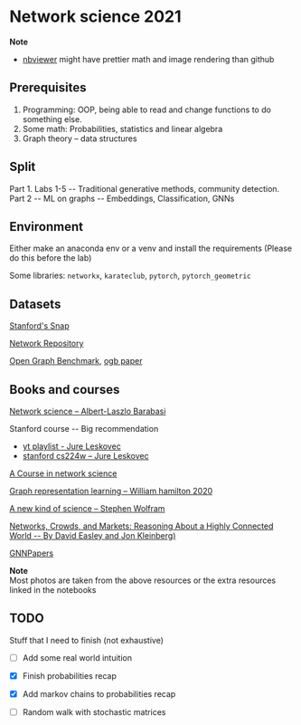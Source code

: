 # Network science 2021

**Note**
- [nbviewer](https://nbviewer.jupyter.org/github/zademn/netsci-labs/tree/master/) might have prettier math and image rendering than github

## Prerequisites 

1. Programming: OOP, being able to read and change functions to do something else.
2. Some math: Probabilities, statistics and linear algebra
3. Graph theory – data structures

## Split  
Part 1. Labs 1-5 -- Traditional generative methods, community detection.  
Part 2 -- ML on graphs -- Embeddings, Classification, GNNs

## Environment
Either make an anaconda env or a venv and install the requirements (Please do this before the lab)

Some libraries: `networkx`, `karateclub`, `pytorch`, `pytorch_geometric`

## Datasets
[Stanford's Snap](http://snap.stanford.edu/data/index.html)

[Network Repository](http://networkrepository.com/)

[Open Graph Benchmark](https://ogb.stanford.edu/), [ogb paper](https://arxiv.org/pdf/2005.00687.pdf)

## Books and courses

[Network science – Albert-Laszlo Barabasi](http://networksciencebook.com/)

Stanford course -- Big recommendation
- [yt playlist - Jure Leskovec](https://www.youtube.com/watch?v=JAB_plj2rbA&list=PLoROMvodv4rPLKxIpqhjhPgdQy7imNkDn)
- [stanford cs224w – Jure Leskovec](https://web.stanford.edu/class/cs224w/)

[A Course in network science](http://www.leonidzhukov.net/hse/2021/networks/)

[Graph representation learning – William hamilton 2020](https://www.cs.mcgill.ca/~wlh/grl_book/)

[A new kind of science – Stephen Wolfram](https://www.wolframscience.com/nks/)

[Networks, Crowds, and Markets: Reasoning About a Highly Connected World -- By David Easley and Jon Kleinberg)](http://www.cs.cornell.edu/home/kleinber/networks-book/)

[GNNPapers](https://github.com/thunlp/GNNPapers#survey-papers)

**Note**  
Most photos are taken from the above resources or the extra resources linked in the notebooks

## TODO 
Stuff that I need to finish (not exhaustive)
- [ ] Add some real world intuition
- [x] Finish probabilities recap
- [x] Add markov chains to probabilities recap
- [ ] Random walk with stochastic matrices

